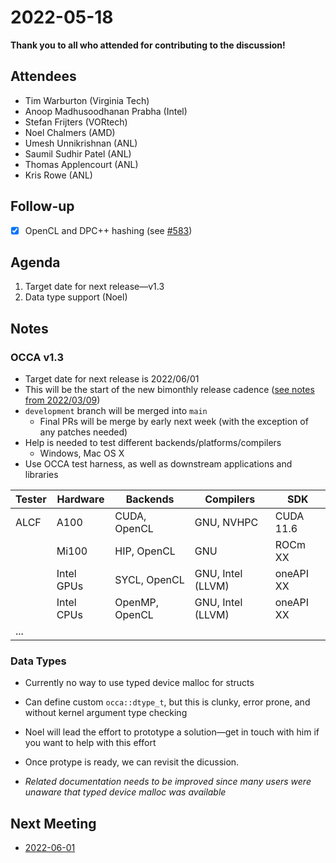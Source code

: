 # 2022-05-18

**Thank you to all who attended for contributing to the discussion!**

## Attendees

- Tim Warburton (Virginia Tech)
- Anoop Madhusoodhanan Prabha (Intel)
- Stefan Frijters (VORtech)
- Noel Chalmers (AMD)
- Umesh Unnikrishnan (ANL)
- Saumil Sudhir Patel (ANL)
- Thomas Applencourt (ANL)
- Kris Rowe (ANL)

## Follow-up

- [x] OpenCL and DPC++ hashing (see [#583](https://github.com/libocca/occa/pull/583))

## Agenda

1. Target date for next release&mdash;v1.3
2. Data type support (Noel)

## Notes

### OCCA v1.3

- Target date for next release is 2022/06/01
- This will be the start of the new bimonthly release cadence ([see notes from 2022/03/09](2022-03-09.md))
- `development` branch will be merged into `main` 
  - Final PRs will be merge by early next week (with the exception of any patches needed)
- Help is needed to test different backends/platforms/compilers
  - Windows, Mac OS X
- Use OCCA test harness, as well as downstream applications and libraries

|  Tester  | Hardware | Backends | Compilers | SDK |
| --- | --- | --- | --- | --- |
| ALCF | A100 | CUDA, OpenCL | GNU, NVHPC | CUDA 11.6 |
|      | Mi100 | HIP, OpenCL | GNU | ROCm XX |
|      | Intel GPUs | SYCL, OpenCL | GNU, Intel (LLVM) | oneAPI XX |
|      | Intel CPUs | OpenMP, OpenCL | GNU, Intel (LLVM) | oneAPI XX |
| ...  |   |   |   |   |

### Data Types

- Currently no way to use typed device malloc for structs
- Can define custom `occa::dtype_t`, but this is clunky, error prone, and without kernel argument type checking
- Noel will lead the effort to prototype a solution&mdash;get in touch with him if you want to help with this effort
- Once protype is ready, we can revisit the dicussion.

- *Related documentation needs to be improved since many users were unaware that typed device malloc was available*

## Next Meeting

- [2022-06-01](2022-06-01.md)
